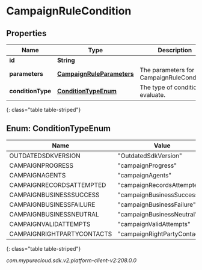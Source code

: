 # CampaignRuleCondition


## Properties

| Name | Type | Description | Notes |
| ------------ | ------------- | ------------- | ------------- |
| **id** | **String** |  |  [optional] |
| **parameters** | [**CampaignRuleParameters**](CampaignRuleParameters) | The parameters for the CampaignRuleCondition. |  |
| **conditionType** | [**ConditionTypeEnum**](#Enum--ConditionTypeEnum) | The type of condition to evaluate. |  |
{: class="table table-striped"}


## Enum: ConditionTypeEnum

| Name | Value |
| ---- | ----- |
| OUTDATEDSDKVERSION | &quot;OutdatedSdkVersion&quot; | 
| CAMPAIGNPROGRESS | &quot;campaignProgress&quot; | 
| CAMPAIGNAGENTS | &quot;campaignAgents&quot; | 
| CAMPAIGNRECORDSATTEMPTED | &quot;campaignRecordsAttempted&quot; | 
| CAMPAIGNBUSINESSSUCCESS | &quot;campaignBusinessSuccess&quot; | 
| CAMPAIGNBUSINESSFAILURE | &quot;campaignBusinessFailure&quot; | 
| CAMPAIGNBUSINESSNEUTRAL | &quot;campaignBusinessNeutral&quot; | 
| CAMPAIGNVALIDATTEMPTS | &quot;campaignValidAttempts&quot; | 
| CAMPAIGNRIGHTPARTYCONTACTS | &quot;campaignRightPartyContacts&quot; | 
{: class="table table-striped"}




_com.mypurecloud.sdk.v2:platform-client-v2:208.0.0_
